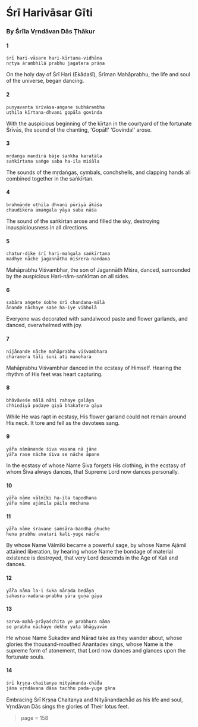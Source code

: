# Śrī Harivāsar Gīti

### By Śrīla Vṛndāvan Dās Ṭhākur

#### 1

    śrī hari-vāsare hari-kīrtana-vidhāna
    nṛtya ārambhilā prabhu jagatera prāṇa

On the holy day of Śrī Hari (Ekādaśī), Śrīman Mahāprabhu, the life and soul of the universe, began dancing.

#### 2

    puṇyavanta śrīvāsa-aṅgane śubhārambha
    uṭhila kīrtana-dhvani gopāla govinda

With the auspicious beginning of the kīrtan in the courtyard of the fortunate Śrīvās, the sound of the chanting, ‘Gopāl!’ ‘Govinda!’ arose.

#### 3

    mṛdaṅga mandirā bāje śaṅkha karatāla
    saṅkīrtana saṅge saba ha-ila miśāla

The sounds of the mṛdaṅgas, cymbals, conchshells, and clapping hands all combined together in the saṅkīrtan.

#### 4

    brahmāṇḍe uṭhila dhvani pūriyā ākāśa
    chaudikera amaṅgala yāya saba nāśa

The sound of the saṅkīrtan arose and filled the sky, destroying inauspiciousness in all directions.

#### 5

    chatur-dike śrī hari-maṅgala saṅkīrtana
    madhye nāche jagannātha miśrera nandana

Mahāprabhu Viśvambhar, the son of Jagannāth Miśra, danced, surrounded by the auspicious Hari-nām-saṅkīrtan on all sides.

#### 6

    sabāra aṅgete śobhe śrī chandana-mālā
    ānande nāchaye sabe ha-iye vibholā

Everyone was decorated with sandalwood paste and flower garlands, and danced, overwhelmed with joy.

#### 7

    nijānande nāche mahāprabhu viśvambhara
    charaṇera tāli śuni ati manohara

Mahāprabhu Viśvambhar danced in the ecstasy of Himself. Hearing the rhythm of His feet was heart capturing.

#### 8

    bhāvāveśe mālā nāhi rahaye galāya
    chhiṇḍiyā paḍaye giyā bhakatera gāya

While He was rapt in ecstasy, His flower garland could not remain around His neck. It tore and fell as the devotees sang.

#### 9

    yā̐ra nāmānande śiva vasana nā jāne
    yā̐ra rase nāche śiva se nāche āpane

In the ecstasy of whose Name Śiva forgets His clothing, in the ecstasy of whom Śiva always dances, that Supreme Lord now dances personally.

#### 10

    yā̐ra nāme vālmīki ha-ila tapodhana
    yā̐ra nāme ajāmila pāila mochana

#### 11

    yā̐ra nāme śravane saṁsāra-bandha ghuche
    hena prabhu avatari kali-yuge nāche

By whose Name Vālmīki became a powerful sage, by whose Name Ajāmil attained liberation, by hearing whose Name the bondage of material existence is destroyed, that very Lord descends in the Age of Kali and dances.

#### 12

    yā̐ra nāma la-i śuka nārada beḍāya
    sahasra-vadana-prabhu yāra guṇa gāya

#### 13

    sarva-mahā-prāyaśchita ye prabhura nāma
    se prabhu nāchaye dekhe yata bhāgyavān

He whose Name Śukadev and Nārad take as they wander about, whose glories the thousand-mouthed Anantadev sings, whose Name is the supreme form of atonement, that Lord now dances and glances upon the fortunate souls.

#### 14

    śrī kṛṣṇa-chaitanya nityānanda-chā̐da
    jāna vṛndāvana dāsa tachhu pada-yuge gāna

Embracing Śrī Kṛṣṇa Chaitanya and Nityānandachā̐d as his life and soul, Vṛndāvan Dās sings the glories of Their lotus feet.


> page = 158
